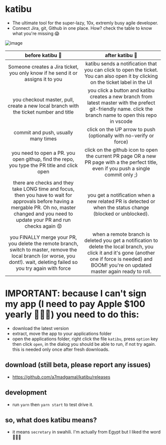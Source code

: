# katibu
- The ultimate tool for the super-lazy, 10x, extremly busy agile developer.
- Connect Jira, git, Github in one place. How? check the table to know what you're missing 😱

![image](https://user-images.githubusercontent.com/939602/77831758-ebfbce00-7128-11ea-9034-7d34572e4d15.png)

| before katibu 🐢 | after katibu 🚀|
| :-----------: | :-----------: |
| Someone creates a Jira ticket, you only know if he send it or assigns it to you | katibu sends a notification that you can click to open the ticket. You can also open it by clicking on the ticket label in the UI  |
| you checkout master, pull, create a new local branch with the ticket number and title | you click a button and katibu creates a new branch from latest master with the prefect git-friendly name. click the branch name to open this repo in  vscode |
| commit and push, usually many times | click on the UP arrow to push (optionally with no-verify or force) |
| you need to open a PR. you open githup, find the repo, you type the PR title and click open | click on the github icon to open the current PR page OR a new PR page with a the perfect title, even if you push a single commit only ;) |
| there are checks and they take LONG time and focus, then you have to wait for approvals before having a mergable PR. Oh no, master changed and you need to update your PR and run checks again 😡 | you get a notification when a new related PR is detected or when the status change (blocked or unblocked). |
| you FINALLY merge your PR, you delete the remote branch, switch to master, remove the local branch (or worse, you dont!). wait, deleting failed so you try again with force | when a remote branch is deleted you get a notification to delete the local branch, you click it and it's gone (another one if force is needed) and BOOM! you're on updated master again ready to roll.|


# IMPORTANT: because I can't sign my app (I need to pay Apple $100 yearly 🤦🏻‍♂️) you need to do this:
- download the latest version 
- extract, move the app to your applications folder
- open the applications folder, right click the file `katibu`, press `option` key then click `open`, in the dialog you should be able to run, if not try again. this is needed only once after fresh downloads.

## download (still beta, please report any issues)
- https://github.com/a7madgamal/katibu/releases

## development
- run `yarn` then `yarn start` to test drive it. 

## so, what does katibu means?
- it means `secretary` in swahili. I'm actually from Egypt but I liked the word 🤷🏻‍♂️

